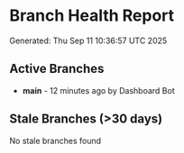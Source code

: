 # Branch Health Report
Generated: Thu Sep 11 10:36:57 UTC 2025

## Active Branches
- **main** - 12 minutes ago by Dashboard Bot

## Stale Branches (>30 days)
No stale branches found
